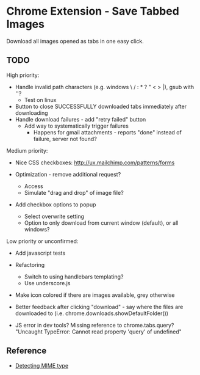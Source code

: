 # Chrome Extension - Save Tabbed Images

Download all images opened as tabs in one easy click.



## TODO

High priority:

* Handle invalid path characters (e.g. windows \ / : * ? " < > |), gsub with ''?
  * Test on linux
* Button to close SUCCESSFULLY downloaded tabs immediately after downloading
* Handle download failures - add "retry failed" button
  * Add way to systematically trigger failures
    * Happens for gmail attachments - reports "done" instead of failure, server not found?

Medium priority:

* Nice CSS checkboxes: http://ux.mailchimp.com/patterns/forms

* Optimization - remove additional request?
    * Access
	* Simulate "drag and drop" of image file?
* Add checkbox options to popup
	* Select overwrite setting
	* Option to only download from current window (default), or all windows?

Low priority or unconfirmed:

* Add javascript tests
* Refactoring
  * Switch to using handlebars templating?
  * Use underscore.js
* Make icon colored if there are images available, grey otherwise

* Better feedback after clicking "download" - say where the files are downloaded to (i.e. chrome.downloads.showDefaultFolder())
* JS error in dev tools?
	Missing reference to chrome.tabs.query?
	"Uncaught TypeError: Cannot read property 'query' of undefined"


## Reference

* [Detecting MIME type](http://stackoverflow.com/a/21042958/341512)